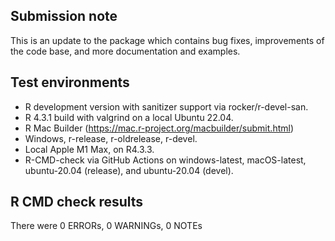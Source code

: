 ## Submission note

This is an update to the package which contains bug fixes, improvements of 
the code base, and more documentation and examples.

## Test environments

* R development version with sanitizer support via rocker/r-devel-san.
* R 4.3.1 build with valgrind on a local Ubuntu 22.04.
* R Mac Builder (https://mac.r-project.org/macbuilder/submit.html)
* Windows, r-release, r-oldrelease, r-devel.
* Local Apple M1 Max, on R4.3.3.
* R-CMD-check via GitHub Actions on windows-latest, macOS-latest, 
  ubuntu-20.04 (release), and ubuntu-20.04 (devel).


## R CMD check results

There were 0 ERRORs, 0 WARNINGs, 0 NOTEs

